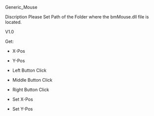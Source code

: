 Generic_Mouse

Discription
Please Set Path of the Folder where the bmMouse.dll file is located.

V1.0

Get:
- X-Pos
- Y-Pos
- Left Button Click
- Middle Button Click
- Right Button Click

- Set X-Pos
- Set Y-Pos